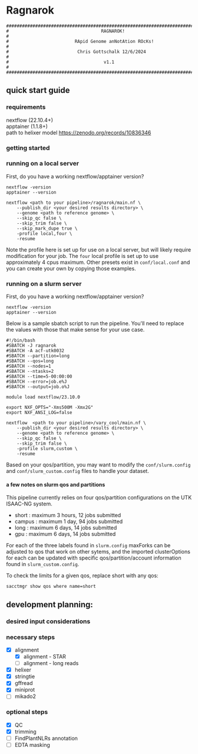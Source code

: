 # Ragnarok

```
################################################################################
#                                   RAGNAROK!                                  #
#                         RApid Genome anNotAtion ROcKs!                       #
#                          Chris Gottschalk 12/6/2024                          #
#                                    v1.1                                      #
################################################################################
```

## quick start guide

### requirements

nextflow (22.10.4+)  
apptainer (1.1.8+)  
path to helixer model https://zenodo.org/records/10836346

### getting started

### running on a local server

First, do you have a working nextflow/apptainer version?

```
nextflow -version
apptainer --version
```


```
nextflow <path to your pipeline>/ragnarok/main.nf \
    --publish_dir <your desired results directory> \
    --genome <path to reference genome> \
    --skip_qc false \
    --skip_trim false \
    --skip_mark_dupe true \
    -profile local,four \
    -resume
```

Note the profile here is set up for use on a local server, but will likely require modification for your job. The `four` local profile is set up to use approximately 4 cpus maximum. Other presets exist in `conf/local.conf` and you can create your own by copying those examples.


### running on a slurm server

First, do you have a working nextflow/apptainer version?

```
nextflow -version
apptainer --version
```

Below is a sample sbatch script to run the pipeline. You'll need to replace the values with those that make sense for your use case.

```
#!/bin/bash
#SBATCH -J ragnarok
#SBATCH -A acf-utk0032
#SBATCH --partition=long
#SBATCH --qos=long
#SBATCH --nodes=1
#SBATCH --ntasks=2
#SBATCH --time=5-00:00:00
#SBATCH --error=job.e%J
#SBATCH --output=job.o%J

module load nextflow/23.10.0

export NXF_OPTS="-Xms500M -Xmx2G"
export NXF_ANSI_LOG=false

nextflow  <path to your pipeline>/vary_cool/main.nf \
    --publish_dir <your desired results directory> \
    --genome <path to reference genome> \
    --skip_qc false \
    --skip_trim false \
    -profile slurm,custom \
    -resume
```

Based on your qos/partition, you may want to modify the `conf/slurm.config` and `conf/slurm_custom.config` files to handle your dataset.

#### a few notes on slurm qos and partitions

This pipeline currently relies on four qos/partition configurations on the UTK ISAAC-NG system.

- short : maximum 3 hours, 12 jobs submitted
- campus : maximum 1 day, 94 jobs submitted
- long : maximum 6 days, 14 jobs submitted
- gpu : maximum 6 days, 14 jobs submitted

For each of the three labels found in `slurm.config` maxForks can be adjusted to qos that work on other sytems, and the imported clusterOptions for each can be updated with specific qos/partition/account information found in `slurm_custom.config`.

To check the limits for a given qos, replace short with any qos:

```
sacctmgr show qos where name=short
```

## development planning:

### desired input considerations

### necessary steps  
- [x] alignment 
  - [x] alignment - STAR
  - [ ] alignment - long reads
- [x] helixer
- [x] stringtie
- [x] gffread
- [x] miniprot
- [ ] mikado2

### optional steps  
- [x] QC
- [x] trimming
- [ ] FindPlantNLRs annotation
- [ ] EDTA masking
